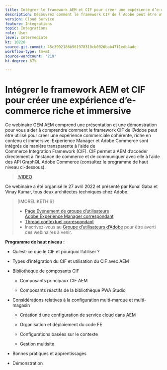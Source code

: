 ```yaml
---
title: Intégrer le framework AEM et CIF pour créer une expérience d’e-commerce riche et immersive
description: Découvrez comment le framework CIF de l’Adobe peut être utilisé pour créer une expérience commerciale cohérente, riche en contenu et immersive.
version: Cloud Service
feature: Integrations
topic: Integrations
role: User
level: Intermediate
kt: 10220
source-git-commit: 45c3992186b961978310cb0026bab47f1edb4ade
workflow-type: tm+mt
source-wordcount: '219'
ht-degree: 67%

---
```



# Intégrer le framework AEM et CIF pour créer une expérience d’e-commerce riche et immersive

Ce webinaire GEM AEM comprend une présentation et une démonstration pour vous aider à comprendre comment le framework CIF de l’Adobe peut être utilisé pour créer une expérience commerciale cohérente, riche en contenu et immersive. Experience Manager et Adobe Commerce sont intégrés de manière transparente à l’aide de Commerce Integration Framework (CIF). CIF permet à AEM d’accéder directement à l’instance de commerce et de communiquer avec elle à l’aide des API GraphQL Adobe Commerce (consultez le programme de haut niveau ci-dessous).

>[!VIDEO](https://video.tv.adobe.com/v/342565/?quality=12&learn=on)

Ce webinaire a été organisé le 27 avril 2022 et présenté par Kunal Gaba et Vinay Kumar, tous deux architectes techniques chez Adobe.

>[!MORELIKETHIS]
>
>* [Page Événement de groupe d’utilisateurs Adobe Experience Manager correspondant](https://adobe.ly/3O0uXl5/)
>* [Thread contextuel correspondant](https://adobe.ly/3jorz5r)
>* Inscrivez-vous au [Groupe d’utilisateurs d’Adobe](https://aem-augs.adobe.com/) pour être averti des webinaires à venir.


**Programme de haut niveau :**

* Qu’est-ce que le CIF et pourquoi l’utiliser ?

* Types d’intégration du CIF et utilisation du CIF avec AEM

* Bibliothèque de composants CIF

   * Composants principaux CIF AEM

   * Composants réactifs de la bibliothèque PWA Studio

* Considérations relatives à la configuration multi-marque et multi-magasin

   * Création d’une configuration de service cloud dans AEM

   * Organisation et déploiement du code FE

   * Configurations basées sur le contexte

   * Gestion multisite

* Bonnes pratiques et apprentissages

* Démonstration
